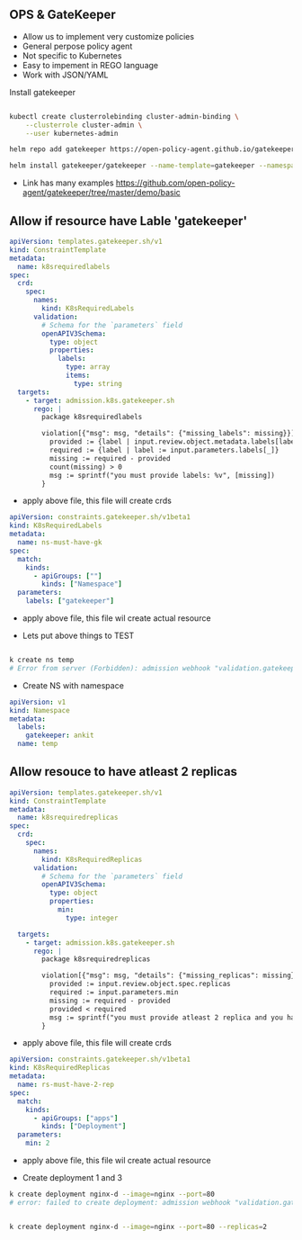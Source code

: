 ## OPS & GateKeeper
- Allow us to implement very customize policies
- General perpose policy agent
- Not specific to Kubernetes
- Easy to impement in REGO language
- Work with JSON/YAML



Install gatekeeper
```bash

kubectl create clusterrolebinding cluster-admin-binding \
    --clusterrole cluster-admin \
    --user kubernetes-admin

helm repo add gatekeeper https://open-policy-agent.github.io/gatekeeper/charts

helm install gatekeeper/gatekeeper --name-template=gatekeeper --namespace gatekeeper-system --create-namespace

```

- Link has many examples
https://github.com/open-policy-agent/gatekeeper/tree/master/demo/basic

## Allow if resource have Lable 'gatekeeper'
```yml
apiVersion: templates.gatekeeper.sh/v1
kind: ConstraintTemplate
metadata:
  name: k8srequiredlabels
spec:
  crd:
    spec:
      names:
        kind: K8sRequiredLabels
      validation:
        # Schema for the `parameters` field
        openAPIV3Schema:
          type: object
          properties:
            labels:
              type: array
              items:
                type: string
  targets:
    - target: admission.k8s.gatekeeper.sh
      rego: |
        package k8srequiredlabels

        violation[{"msg": msg, "details": {"missing_labels": missing}}] {
          provided := {label | input.review.object.metadata.labels[label]}
          required := {label | label := input.parameters.labels[_]}
          missing := required - provided
          count(missing) > 0
          msg := sprintf("you must provide labels: %v", [missing])
        }
```
- apply above file, this file will create crds


```yml
apiVersion: constraints.gatekeeper.sh/v1beta1
kind: K8sRequiredLabels
metadata:
  name: ns-must-have-gk
spec:
  match:
    kinds:
      - apiGroups: [""]
        kinds: ["Namespace"]
  parameters:
    labels: ["gatekeeper"]

```
- apply above file, this file wil create actual resource


- Lets put above things to TEST
```bash

k create ns temp
# Error from server (Forbidden): admission webhook "validation.gatekeeper.sh" denied the request: [ns-must-have-gk] you must provide labels: {"gatekeeper"}

```

- Create NS with namespace
```yml
apiVersion: v1
kind: Namespace
metadata:
  labels:
    gatekeeper: ankit
  name: temp
```


## Allow resouce to have atleast 2 replicas

```yml
apiVersion: templates.gatekeeper.sh/v1
kind: ConstraintTemplate
metadata:
  name: k8srequiredreplicas
spec:
  crd:
    spec:
      names:
        kind: K8sRequiredReplicas
      validation:
        # Schema for the `parameters` field
        openAPIV3Schema:
          type: object
          properties:
            min:
              type: integer

  targets:
    - target: admission.k8s.gatekeeper.sh
      rego: |
        package k8srequiredreplicas

        violation[{"msg": msg, "details": {"missing_replicas": missing}}] {
          provided := input.review.object.spec.replicas
          required := input.parameters.min
          missing := required - provided
          provided < required
          msg := sprintf("you must provide atleast 2 replica and you have  %v replicas ", [missing])
        }
```

- apply above file, this file will create crds


```yml
apiVersion: constraints.gatekeeper.sh/v1beta1
kind: K8sRequiredReplicas
metadata:
  name: rs-must-have-2-rep
spec:
  match:
    kinds:
      - apiGroups: ["apps"]
        kinds: ["Deployment"]
  parameters:
    min: 2

```
- apply above file, this file wil create actual resource


- Create deployment 1 and 3
```bash
k create deployment nginx-d --image=nginx --port=80
# error: failed to create deployment: admission webhook "validation.gatekeeper.sh" denied the request: [rs-must-have-2-rep] you must provide atleast 2 replicas and currently you have: 1 replicas


k create deployment nginx-d --image=nginx --port=80 --replicas=2

```